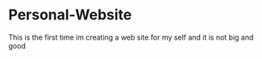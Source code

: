 # Personal-Website
This is the first time im creating a web site for my self and it is not big and good
